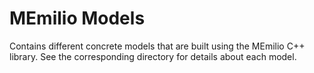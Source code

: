 # MEmilio Models #

Contains different concrete models that are built using the MEmilio C++ library. See the corresponding directory for details about each model.
